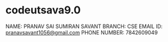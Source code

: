 # codeutsava9.0
NAME: PRANAV SAI SUMIRAN SAVANT
BRANCH: CSE
EMAIL ID: pranavsavant1056@gmail.com
PHONE NUMBER: 7842609049
